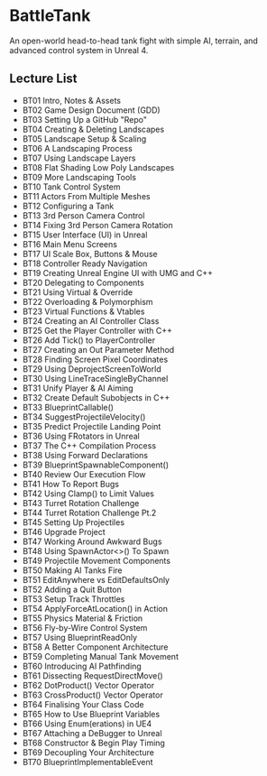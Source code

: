 # BattleTank
An open-world head-to-head tank fight with simple AI, terrain, and advanced control system in Unreal 4.

## Lecture List
* BT01 Intro, Notes & Assets
* BT02 Game Design Document (GDD)
* BT03 Setting Up a GitHub "Repo"
* BT04 Creating & Deleting Landscapes
* BT05 Landscape Setup & Scaling
* BT06 A Landscaping Process
* BT07 Using Landscape Layers
* BT08 Flat Shading Low Poly Landscapes
* BT09 More Landscaping Tools
* BT10 Tank Control System
* BT11 Actors From Multiple Meshes
* BT12 Configuring a Tank
* BT13 3rd Person Camera Control
* BT14 Fixing 3rd Person Camera Rotation
* BT15 User Interface (UI) in Unreal
* BT16 Main Menu Screens
* BT17 UI Scale Box, Buttons & Mouse
* BT18 Controller Ready Navigation
* BT19 Creating Unreal Engine UI with UMG and C++
* BT20 Delegating to Components
* BT21 Using Virtual & Override
* BT22 Overloading & Polymorphism
* BT23 Virtual Functions & Vtables
* BT24 Creating an AI Controller Class
* BT25 Get the Player Controller with C++
* BT26 Add Tick() to PlayerController
* BT27 Creating an Out Parameter Method
* BT28 Finding Screen Pixel Coordinates
* BT29 Using DeprojectScreenToWorld
* BT30 Using LineTraceSingleByChannel
* BT31 Unify Player & AI Aiming
* BT32 Create Default Subobjects in C++
* BT33 BlueprintCallable()
* BT34 SuggestProjectileVelocity()
* BT35 Predict Projectile Landing Point
* BT36 Using FRotators in Unreal
* BT37 The C++ Compilation Process
* BT38 Using Forward Declarations
* BT39 BlueprintSpawnableComponent()
* BT40 Review Our Execution Flow
* BT41 How To Report Bugs
* BT42 Using Clamp() to Limit Values
* BT43 Turret Rotation Challenge
* BT44 Turret Rotation Challenge Pt.2
* BT45 Setting Up Projectiles
* BT46 Upgrade Project
* BT47 Working Around Awkward Bugs
* BT48 Using SpawnActor<>() To Spawn
* BT49 Projectile Movement Components
* BT50 Making AI Tanks Fire
* BT51 EditAnywhere vs EditDefaultsOnly
* BT52 Adding a Quit Button
* BT53 Setup Track Throttles
* BT54 ApplyForceAtLocation() in Action
* BT55 Physics Material & Friction
* BT56 Fly-by-Wire Control System
* BT57 Using BlueprintReadOnly
* BT58 A Better Component Architecture
* BT59 Completing Manual Tank Movement
* BT60 Introducing AI Pathfinding
* BT61 Dissecting RequestDirectMove()
* BT62 DotProduct() Vector Operator
* BT63 CrossProduct() Vector Operator
* BT64 Finalising Your Class Code
* BT65 How to Use Blueprint Variables
* BT66 Using Enum(erations) in UE4
* BT67 Attaching a DeBugger to Unreal
* BT68 Constructor & Begin Play Timing
* BT69 Decoupling Your Architecture
* BT70 BlueprintImplementableEvent


